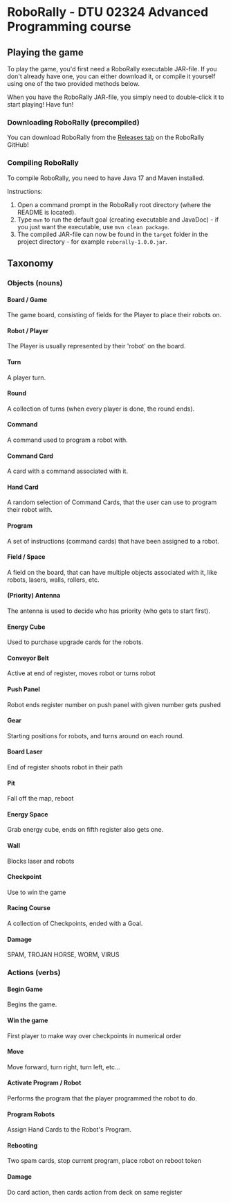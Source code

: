# RoboRally - DTU 02324 Advanced Programming course

## Playing the game

To play the game, you'd first need a RoboRally executable JAR-file.
If you don't already have one, you can either download it, or compile it yourself using one of the two provided methods below.

When you have the RoboRally JAR-file, you simply need to double-click it to start playing!
Have fun!

### Downloading RoboRally (precompiled)

You can download RoboRally from the [Releases tab](https://github.com/DTUSoftware/RoboRally/releases) on the RoboRally GitHub!

### Compiling RoboRally

To compile RoboRally, you need to have Java 17 and Maven installed.

Instructions:
1. Open a command prompt in the RoboRally root directory (where the README is located).
2. Type `mvn` to run the default goal (creating executable and JavaDoc) - if you just want the executable, use `mvn clean package`.
3. The compiled JAR-file can now be found in the `target` folder in the project directory - for example `roborally-1.0.0.jar`.

## Taxonomy

### Objects (nouns)

#### Board / Game
The game board, consisting of fields for the Player to place their robots on.

#### Robot / Player
The Player is usually represented by their 'robot' on the board.

#### Turn
A player turn.

#### Round
A collection of turns (when every player is done, the round ends).

#### Command
A command used to program a robot with.

#### Command Card
A card with a command associated with it.

#### Hand Card
A random selection of Command Cards, that the user
can use to program their robot with.

#### Program
A set of instructions (command cards) that have been
assigned to a robot.

#### Field / Space
A field on the board, that can have multiple objects associated with it,
like robots, lasers, walls, rollers, etc.

#### (Priority) Antenna
The antenna is used to decide who has priority (who gets to start first).

#### Energy Cube
Used to purchase upgrade cards for the robots.

#### Conveyor Belt
Active at end of register, moves robot or turns robot

#### Push Panel
Robot ends register number on push panel with given number gets pushed

#### Gear
Starting positions for robots, and turns around on each round.

#### Board Laser
End of register shoots robot in their path

#### Pit
Fall off the map, reboot

#### Energy Space
Grab energy cube, ends on fifth register also gets one.

#### Wall
Blocks laser and robots 

#### Checkpoint
Use to win the game

#### Racing Course
A collection of Checkpoints, ended with a Goal.

#### Damage
SPAM, TROJAN HORSE, WORM, VIRUS

### Actions (verbs)

#### Begin Game
Begins the game.

#### Win the game
First player to make way over checkpoints in numerical order

#### Move
Move forward, turn right, turn left, etc...

#### Activate Program / Robot
Performs the program that the player programmed the robot to do.

#### Program Robots
Assign Hand Cards to the Robot's Program.

#### Rebooting
Two spam cards, stop current program, place robot on reboot token

#### Damage
Do card action, then cards action from deck on same register